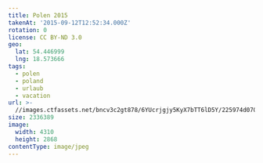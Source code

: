 ```yaml
---
title: Polen 2015
takenAt: '2015-09-12T12:52:34.000Z'
rotation: 0
license: CC BY-ND 3.0
geo:
  lat: 54.446999
  lng: 18.573666
tags:
  - polen
  - poland
  - urlaub
  - vacation
url: >-
  //images.ctfassets.net/bncv3c2gt878/6YUcrjgjy5KyX7bTT6lD5Y/225974d070e22164836cc66658e0edf6/polen-2015_25836862862_o
size: 2336389
image:
  width: 4310
  height: 2868
contentType: image/jpeg
---
```



